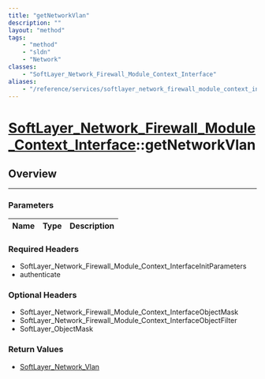 ```yaml
---
title: "getNetworkVlan"
description: ""
layout: "method"
tags:
    - "method"
    - "sldn"
    - "Network"
classes:
    - "SoftLayer_Network_Firewall_Module_Context_Interface"
aliases:
    - "/reference/services/softlayer_network_firewall_module_context_interface/getNetworkVlan"
---
```

# [SoftLayer_Network_Firewall_Module_Context_Interface](/reference/services/SoftLayer_Network_Firewall_Module_Context_Interface)::getNetworkVlan




## Overview 


-----

### Parameters 
|Name | Type | Description |
| --- | --- | --- |


### Required Headers
* SoftLayer_Network_Firewall_Module_Context_InterfaceInitParameters
* authenticate


### Optional Headers
* SoftLayer_Network_Firewall_Module_Context_InterfaceObjectMask
* SoftLayer_Network_Firewall_Module_Context_InterfaceObjectFilter
* SoftLayer_ObjectMask

### Return Values
* <a href='/reference/datatypes/SoftLayer_Network_Vlan'>SoftLayer_Network_Vlan </a>




